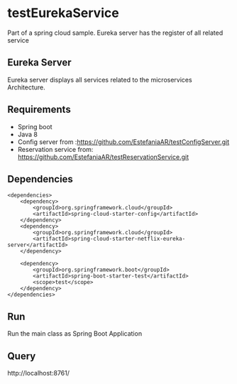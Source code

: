 # testEurekaService
Part of a spring cloud sample. Eureka server has the register of all related service 

## Eureka Server 
Eureka server displays all services related to the microservices Architecture.

## Requirements 
- Spring boot
- Java 8
- Config server from :https://github.com/EstefaniaAR/testConfigServer.git
- Reservation service from: https://github.com/EstefaniaAR/testReservationService.git

## Dependencies
	<dependencies>
		<dependency>
			<groupId>org.springframework.cloud</groupId>
			<artifactId>spring-cloud-starter-config</artifactId>
		</dependency>
		<dependency>
			<groupId>org.springframework.cloud</groupId>
			<artifactId>spring-cloud-starter-netflix-eureka-server</artifactId>
		</dependency>

		<dependency>
			<groupId>org.springframework.boot</groupId>
			<artifactId>spring-boot-starter-test</artifactId>
			<scope>test</scope>
		</dependency>
	</dependencies>

## Run
Run the main class as Spring Boot Application

## Query
http://localhost:8761/
